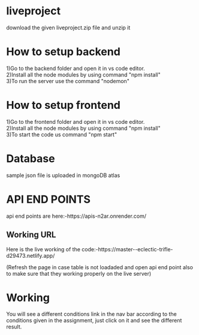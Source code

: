 # liveproject
download the given liveproject.zip file and unzip it

<h1>How to setup backend</h1>
1)Go to the backend folder and open it in vs code editor.<br>
2)Install all the node modules by using command "npm install"<br>
3)To run the server use the command "nodemon" <br>

<h1>How to setup frontend </h1>
1)Go to the frontend folder and open it in vs code editor.<br>
2)Install all the node modules by using command "npm install"<br>
3)To start the code us command "npm start"

<h1>Database</h1>
  sample json file is uploaded in mongoDB atlas
  
  <h1>API END POINTS</h1>
    api end points are here:-https://apis-n2ar.onrender.com/   <br>
    
    
 <h2>Working URL</h2>
 Here is the live working of the code:-https://master--eclectic-trifle-d29473.netlify.app/
 
 <p>(Refresh the page in case table is not loadaded and open api end point also to make sure that they working properly on the live server)</p>
 
 <h1>Working </h1>
 <p>You will see a different conditions link in the nav bar according to the conditions given in the assignment, just click on it and see the different result.<p>

